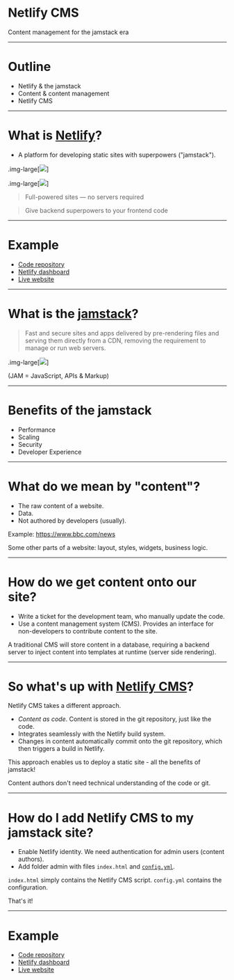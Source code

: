 # Netlify CMS

Content management for the jamstack era

---

# Outline

- Netlify & the jamstack
- Content & content management
- Netlify CMS

---

# What is [Netlify](https://www.netlify.com/)?

- A platform for developing static sites with superpowers ("jamstack").

.img-large[![](/media/netlify-workflow.png)]

.img-large[![](/media/netlify-extras.png)]

> Full-powered sites — no servers required

> Give backend superpowers to your frontend code

---

# Example

- [Code repository](https://github.com/Peter554/netlifycmsdemo)
- [Netlify dashboard](https://app.netlify.com/sites/peter554-netlifycmsdemo)
- [Live website](https://peter554-netlifycmsdemo.netlify.app)

---

# What is the [jamstack](https://jamstack.org/)?

> Fast and secure sites and apps delivered by pre-rendering files and serving them directly from a CDN, removing the requirement to manage or run web servers.

.img-large[![](/media/jamstack.png)]

(JAM = JavaScript, APIs & Markup)

---

# Benefits of the jamstack

- Performance
- Scaling
- Security
- Developer Experience

---

# What do we mean by "content"?

- The raw content of a website.
- Data.
- Not authored by developers (usually).

Example: https://www.bbc.com/news

Some other parts of a website: layout, styles, widgets, business logic.

---

# How do we get content onto our site?

- Write a ticket for the development team, who manually update the code.
- Use a content management system (CMS). Provides an interface for non-developers to contribute content to the site.

A traditional CMS will store content in a database, requiring a backend server to inject content into templates at runtime (server side rendering).

---

# So what's up with [Netlify CMS](https://www.netlifycms.org/)?

Netlify CMS takes a different approach.

- *Content as code*. Content is stored in the git repository, just like the code.
- Integrates seamlessly with the Netlify build system.
- Changes in content automatically commit onto the git repository, which then triggers a build in Netlify.

This approach enables us to deploy a static site - all the benefits of jamstack!

Content authors don't need technical understanding of the code or git.

---

# How do I add Netlify CMS to my jamstack site?

- Enable Netlify identity. We need authentication for admin users (content authors).
- Add folder admin with files `index.html` and [`config.yml`](https://raw.githubusercontent.com/Peter554/netlifycmsdemo/master/src/admin/config.yml).

`index.html` simply contains the Netlify CMS script. `config.yml` contains the configuration.

That's it!

---

# Example

- [Code repository](https://github.com/Peter554/netlifycmsdemo)
- [Netlify dashboard](https://app.netlify.com/sites/peter554-netlifycmsdemo)
- [Live website](https://peter554-netlifycmsdemo.netlify.app)
